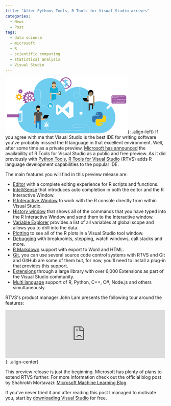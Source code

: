 ```yaml
---
title: "After Pythons Tools, R Tools for Visual Studio arrives"
categories:
  - News
  - Post
tags:
  - data science
  - microsoft
  - R
  - scientific computing
  - statistical analysis
  - Visual Studio
---
```


![R Tools for Visual Studio](/assets/images/2016/03/IC815067.png){: .align-left} If you agree with me that Visual Studio is the best IDE for writing software  you've probably missed the R language in that excellent environment. Well, after some time as a private preview, [Microsoft has announced](https://blogs.technet.microsoft.com/machinelearning/2016/03/09/announcing-r-tools-for-visual-studio-2/) the availability of R Tools for Visual Studio as a public and free preview. As it did previously with [Python Tools](https://www.visualstudio.com/en-us/features/python-vs.aspx), [R Tools for Visual Studio](https://www.visualstudio.com/en-us/features/rtvs-vs.aspx) (RTVS) adds R language development capabilities to the popular IDE.

The main features you will find in this preview release are:

- [Editor](http://microsoft.github.io/RTVS-docs/editing.html) with a complete editing experience for R scripts and functions.
- [IntelliSense](http://microsoft.github.io/RTVS-docs/intellisense.html) that introduces auto completion in both the editor and the R Interactive Window.
- [R Interactive Window](http://microsoft.github.io/RTVS-docs/interactive-repl.html) to work with the R console directly from within Visual Studio.
- [History window](http://microsoft.github.io/RTVS-docs/history.html) that shows all of the commands that you have typed into the R Interactive Window and send them to the Interactive window.
- [Variable Explorer](http://microsoft.github.io/RTVS-docs/variable-explorer.html) provides a list of all variables at global scope and allows you to drill into the data.
- [Plotting](http://microsoft.github.io/RTVS-docs/plotting.html) to see all of the R plots in a Visual Studio tool window.
- [Debugging](http://microsoft.github.io/RTVS-docs/debugging.html) with breakpoints, stepping, watch windows, call stacks and more.
- [R Markdown](http://microsoft.github.io/RTVS-docs/rmarkdown.html) support with export to Word and HTML.
- [Git](http://microsoft.github.io/RTVS-docs/git.html), you can use several source code control systems with RTVS and Git and GitHub are some of them but, for now, you'll need to install a plug-in that provides this support.
- [Extensions](http://microsoft.github.io/RTVS-docs/extensions.html) through a large library with over 6,000 Extensions as part of the Visual Studio community.
- [Multi language](http://microsoft.github.io/RTVS-docs/polyglot.html) support of R, Python, C++, C#, Node.js and others simultaneously.

RTVS's product manager John Lam presents the following tour around the features:

<iframe src="https://www.youtube.com/embed/KPS0ytrt9SA?feature=player_embedded" frameborder="0" width="500" allowfullscreen></iframe>{: .align-center}


This preview release is just the beginning. Microsoft has plenty of plans to extend RTVS further. For more information check out the official blog post by Shahrokh Mortavazi: [Microsoft Machine Learning Blog](https://blogs.technet.microsoft.com/machinelearning/2016/03/09/announcing-r-tools-for-visual-studio-2/).

If you've never tried it and after reading this post I managed to motivate you, start by [downloading Visual Studio](https://www.visualstudio.com/post-download-vs?sku=community&clcid=0x409) for free.

